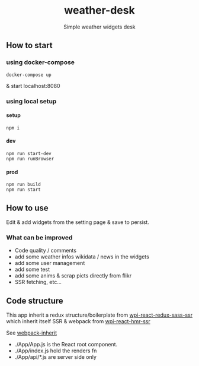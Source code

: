 <h1 align="center">weather-desk</h1>
<p align="center">Simple weather widgets desk</p>

## How to start

### using docker-compose

```
docker-compose up
```

& start localhost:8080

### using local setup

#### setup
```
npm i
```

#### dev
```
npm run start-dev
npm run runBrowser
```

#### prod
```
npm run build
npm run start
```

## How to use

Edit & add widgets from the setting page & save to persist.

### What can be improved

- Code quality / comments
- add some weather infos wikidata / news in the widgets
- add some user management
- add some test
- add some anims & scrap picts directly from flikr
- SSR fetching, etc...

## Code structure

This app inherit a redux structure/boilerplate from [wpi-react-redux-sass-ssr](https://github.com/n8tz/wpi-react-redux-sass-ssr)<br/>
which inherit itself SSR & webpack from [wpi-react-hmr-ssr](https://github.com/n8tz/wpi-react-hmr-ssr)

See [webpack-inherit](https://github.com/n8tz/webpack-inherit)

- ./App/App.js is the React root component.
- ./App/index.js hold the renders fn
- ./App/api/*.js are server side only


